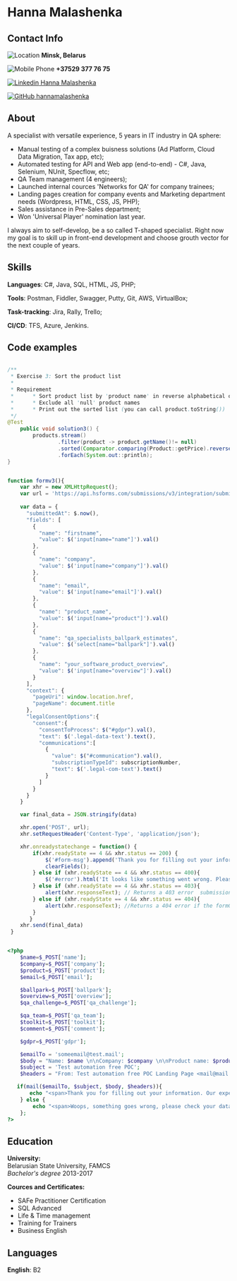 # Hanna Malashenka
## Contact Info
![Location](https://img.icons8.com/android/48/000000/worldwide-location.png) __Minsk, Belarus__

![Mobile Phone](https://img.icons8.com/fluent-systems-regular/48/000000/phone.png) __+37529 377 76 75__

[![Linkedin](https://img.icons8.com/fluent/48/000000/linkedin.png) Hanna Malashenka](https://www.linkedin.com/in/hanna-malashenka/)

[![GitHub](https://img.icons8.com/fluent/48/000000/github.png) hannamalashenka](https://github.com/HannaMalashenka)
## About
A specialist with versatile experience, 5 years in IT industry in QA sphere:
* Manual testing of a complex buisness solutions (Ad Platform, Cloud Data Migration, Tax app, etc);
* Automated testing for API and Web app (end-to-end) - C#, Java, Selenium, NUnit, Specflow, etc;
* QA Team management (4 engineers);
* Launched internal cources 'Networks for QA' for company trainees;
* Landing pages creation for company events and Marketing department needs (Wordpress, HTML, CSS, JS, PHP);
* Sales assistance in Pre-Sales department;
* Won 'Universal Player' nomination last year.

I always aim to self-develop, be a so called T-shaped specialist. Right now my goal is to skill up in front-end development and choose grouth vector for the next couple of years. 

## Skills
**Languages**: C#, Java, SQL, HTML, JS, PHP;

**Tools**: Postman, Fiddler, Swagger, Putty, Git, AWS, VirtualBox;

**Task-tracking**: Jira, Rally, Trello;

**CI/CD**: TFS, Azure, Jenkins.

## Code examples

```Java

/**
 * Exercise 3: Sort the product list
 *
 * Requirement
 *      * Sort product list by 'product name' in reverse alphabetical order
 *      * Exclude all 'null' product names
 *      * Print out the sorted list (you can call product.toString())
 */
@Test
	public void solution3() {
	    products.stream()
	            .filter(product -> product.getName()!= null)
	            .sorted(Comparator.comparing(Product::getPrice).reversed())
	            .forEach(System.out::println);
}
```

```javascript

function formv3(){
    var xhr = new XMLHttpRequest();
    var url = 'https://api.hsforms.com/submissions/v3/integration/submit/hubNumber/formNumber';
   
    var data = {
      "submittedAt": $.now(),
      "fields": [
        {
          "name": "firstname",
          "value": $('input[name="name"]').val()
        },
        {
          "name": "company",
          "value": $('input[name="company"]').val()
        },
        {
          "name": "email",
          "value": $('input[name="email"]').val()
        },
        {
          "name": "product_name",
          "value": $('input[name="product"]').val()
        },
        {
          "name": "qa_specialists_ballpark_estimates",
          "value": $('select[name="ballpark"]').val()
        },
        {
          "name": "your_software_product_overview",
          "value": $('input[name="overview"]').val()
        }
      ],
      "context": {
        "pageUri": window.location.href,
        "pageName": document.title
      },
      "legalConsentOptions":{
        "consent":{
          "consentToProcess": $("#gdpr").val(),
          "text": $('.legal-data-text').text(),
          "communications":[
            {
              "value": $("#communication").val(),
              "subscriptionTypeId": subscriptionNumber,
              "text": $('.legal-com-text').text()
            }
          ]
        }
      }
    }

    var final_data = JSON.stringify(data)

    xhr.open('POST', url);
    xhr.setRequestHeader('Content-Type', 'application/json');

    xhr.onreadystatechange = function() {
        if(xhr.readyState == 4 && xhr.status == 200) { 
            $('#form-msg').append('Thank you for filling out your information. Our expert will be back to you in the shortest possible time to discuss the details.');
        	clearFields();
        } else if (xhr.readyState == 4 && xhr.status == 400){ 
            $('#error').html('It looks like something went wrong. Please check the submitted data once again.');          
        } else if (xhr.readyState == 4 && xhr.status == 403){ 
            alert(xhr.responseText); // Returns a 403 error  submissions.           
        } else if (xhr.readyState == 4 && xhr.status == 404){ 
            alert(xhr.responseText); //Returns a 404 error if the formGuid isn't found     
        }
       }   
    xhr.send(final_data)
 }

```

```PHP

<?php
	$name=$_POST['name'];
	$company=$_POST['company'];
	$product=$_POST['product'];
	$email=$_POST['email'];

	$ballpark=$_POST['ballpark'];
	$overview=$_POST['overview'];
	$qa_challenge=$_POST['qa_challenge'];

	$qa_team=$_POST['qa_team'];
	$toolkit=$_POST['toolkit'];
	$comment=$_POST['comment'];

	$gdpr=$_POST['gdpr'];

	$emailTo = 'someemail@test.mail'; 
	$body = "Name: $name \n\nCompany: $company \n\nProduct name: $product \n\nEmail: $email \n\nQA specialists’ ballpark estimates: $ballpark \n\nYour software product overview: $overview \n\nQA challenges to focus on: $qa_challenge \n\nIn-house QA team: $qa_team \n\nProgramming language and toolkit: $toolkit \n\nComment: $comment \n\nGDPR: $gdpr \n\n";
	$subject = 'Test automation free POC';
	$headers = "From: Test automation free POC Landing Page <mail@mail.com> \r\nContent-type: text/plain; charset=utf-8 \r\n";

   if(mail($emailTo, $subject, $body, $headers)){
	   echo "<span>Thank you for filling out your information. Our expert will be back to you in the shortest possible time to discuss the details.</span>";
	} else {
		echo "<span>Woops, something goes wrong, please check your data.</span>";	
	};		
?>

```

## Education
__University:__  
Belarusian State University, FAMCS  
_Bachelor's degree_ 2013-2017

__Cources and Certificates:__
* SAFe Practitioner Certification
* SQL Advanced
* Life & Time management 
* Training for Trainers
* Business English

## Languages
__English__: B2
